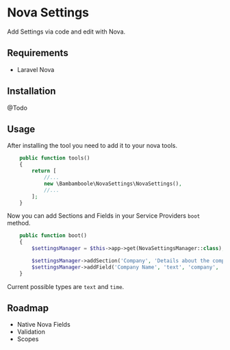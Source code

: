 # Nova Settings
Add Settings via code and edit with Nova.
## Requirements
* Laravel Nova
## Installation
@Todo
## Usage
After installing the tool you need to add it to your nova tools.
```php
    public function tools()
    {
        return [
            //...
            new \Bambamboole\NovaSettings\NovaSettings(),
            //...
        ];
    }
```
Now you can add Sections and Fields in your Service Providers `boot` method.
```php
    public function boot()
    {
        $settingsManager = $this->app->get(NovaSettingsManager::class);

        $settingsManager->addSection('Company', 'Details about the company');
        $settingsManager->addField('Company Name', 'text', 'company', 'the full company name');
    }
```
Current possible types are `text` and `time`.

## Roadmap
* Native Nova Fields
* Validation
* Scopes
